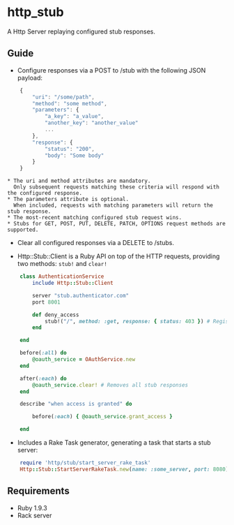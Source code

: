 http_stub
=========

A Http Server replaying configured stub responses.

Guide
-----

* Configure responses via a POST to /stub with the following JSON payload:

```javascript
    {
        "uri": "/some/path",
        "method": "some method",
        "parameters": {
            "a_key": "a_value",
            "another_key": "another_value"
            ...
        },
        "response": {
            "status": "200",
            "body": "Some body"
        }
    }
```

    * The uri and method attributes are mandatory.
      Only subsequent requests matching these criteria will respond with the configured response.
    * The parameters attribute is optional.
      When included, requests with matching parameters will return the stub response.
    * The most-recent matching configured stub request wins.
    * Stubs for GET, POST, PUT, DELETE, PATCH, OPTIONS request methods are supported.

* Clear all configured responses via a DELETE to /stubs.

* Http::Stub::Client is a Ruby API on top of the HTTP requests, providing two methods: ```stub!``` and ```clear!```

```ruby
    class AuthenticationService
        include Http::Stub::Client

        server "stub.authenticator.com"
        port 8001

        def deny_access
            stub!("/", method: :get, response: { status: 403 }) # Registers a stub response
        end

    end
```

```ruby
    before(:all) do
        @oauth_service = OAuthService.new
    end

    after(:each) do
        @oauth_service.clear! # Removes all stub responses
    end

    describe "when access is granted" do

        before(:each) { @oauth_service.grant_access }

    end
```

* Includes a Rake Task generator, generating a task that starts a stub server:

```ruby
    require 'http/stub/start_server_rake_task'
    Http::Stub::StartServerRakeTask.new(name: :some_server, port: 8080) # Generates start_some_server task
```

Requirements
------------

* Ruby 1.9.3
* Rack server
